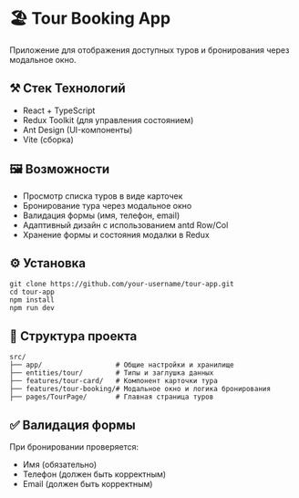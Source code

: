 # 🏖️ Tour Booking App

Приложение для отображения доступных туров и бронирования через модальное окно.

## ⚒️ Стек Технологий
* React + TypeScript
* Redux Toolkit (для управления состоянием)
* Ant Design (UI-компоненты)
* Vite (сборка)

## 🖼️ Возможности
* Просмотр списка туров в виде карточек
* Бронирование тура через модальное окно
* Валидация формы (имя, телефон, email)
* Адаптивный дизайн с использованием antd Row/Col
* Хранение формы и состояния модалки в Redux

## ⚙️ Установка
```
git clone https://github.com/your-username/tour-app.git
cd tour-app
npm install
npm run dev
```

## 📁 Структура проекта
```
src/
├── app/                  # Общие настройки и хранилище
├── entities/tour/        # Типы и заглушка данных
├── features/tour-card/   # Компонент карточки тура
├── features/tour-booking/# Модальное окно и логика бронирования
├── pages/TourPage/       # Главная страница туров
```

## ✅ Валидация формы

При бронировании проверяется:

- Имя (обязательно)
- Телефон (должен быть корректным)
- Email (должен быть корректным)